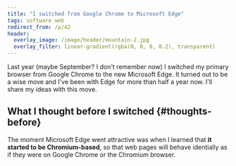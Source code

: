 ```yaml
---
title: "I switched from Google Chrome to Microsoft Edge"
tags: software web
redirect_from: /p/42
header:
  overlay_image: /image/header/mountain-2.jpg
  overlay_filter: linear-gradient(rgba(0, 0, 0, 0.2), transparent)
---
```


Last year (maybe September? I don't remember now) I switched my primary browser from Google Chrome to the new Microsoft Edge. It turned out to be a wise move and I've been with Edge for more than half a year now. I'll share my ideas with this move.

## What I thought before I switched {#thoughts-before}

The moment Microsoft Edge went attractive was when I learned that **it started to be Chromium-based**, so that web pages will behave identially as if they were on Google Chrome or the Chromium browser.

